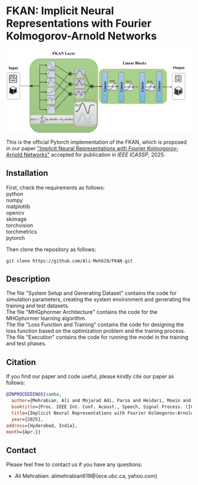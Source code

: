 # FKAN: Implicit Neural Representations with Fourier Kolmogorov-Arnold Networks

<p align="center">
  <img src="arch.png" alt="Title of the Picture">
  <br>
</p>

This is the official Pytorch implementation of the FKAN, which is proposed in our paper ["Implicit Neural Representations with Fourier Kolmogorov-Arnold Networks"](https://arxiv.org/pdf/2409.09323) accepted for publication in *IEEE ICASSP*, 2025.

## Installation

First, check the requirements as follows:\
python\
numpy\
matplotlib\
opencv\
skimage\
torchvision\
torchmetrics\
pytorch

Then clone the repository as follows:
```shell
git clone https://github.com/Ali-Meh619/FKAN.git
```


## Description

The file "System Setup and Generating Dataset" contains the code for simulation parameters, creating the system environment and generating the training and test datasets.\
The file "MHGphormer Architecture" contains the code for the MHGphormer learning algorithm.\
The file "Loss Function and Training" contains the code for designing the loss function based on the optimization problem and the training process.\
The file "Execution" contains the code for running the model in the training and test phases.


## Citation

If you find our paper and code useful, please kindly cite our paper as follows:
```bibtex
@INPROCEEDINGS{samba,
  author={Mehrabian, Ali and Mojarad Adi, Parsa and Heidari, Moein and Hacihaliloglu, Ilker},
  booktitle={Proc. IEEE Int. Conf. Acoust., Speech, Signal Process. (ICASSP)}, 
  title={Implicit Neural Representations with Fourier Kolmogorov-Arnold Networks}, 
  year={2025},
address={Hyderabad, India},
month={Apr.}}
```

## Contact

Please feel free to contact us if you have any questions:
- Ali Mehrabian: alimehrabian619@{ece.ubc.ca, yahoo.com}

